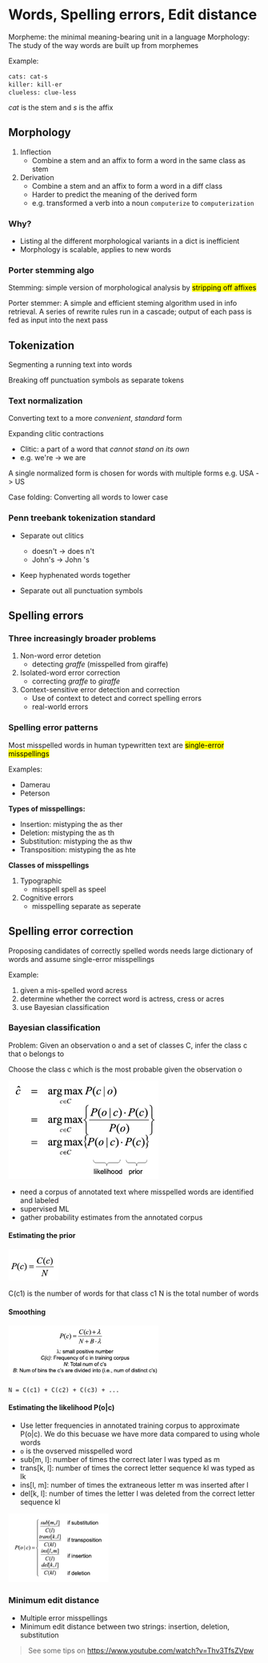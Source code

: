 # Words, Spelling errors, Edit distance

Morpheme: the minimal meaning-bearing unit in a language
Morphology: The study of the way words are built up from morphemes

Example:
```
cats: cat-s
killer: kill-er
clueless: clue-less
```
*cat* is the stem and *s* is the affix

## Morphology

1. Inflection
    * Combine a stem and an affix to form a word in the same class as stem
2. Derivation
    * Combine a stem and an affix to form a word in a diff class
    * Harder to predict the meaning of the derived form
    * e.g. transformed a verb into a noun `computerize` to `computerization`

### Why?

* Listing al the different morphological variants in a dict is inefficient
* Morphology is scalable, applies to new words

### Porter stemming algo

Stemming: simple version of morphological analysis by <mark>stripping off affixes</mark>

Porter stemmer: A simple and efficient steming algorithm used in info retrieval. A series of
rewrite rules run in a cascade; output of each pass is fed as input into the next pass

## Tokenization

Segmenting a running text into words

Breaking off punctuation symbols as separate tokens

### Text normalization

Converting text to a more *convenient*, *standard* form

Expanding clitic contractions
* Clitic: a part of a word that *cannot stand on its own*
* e.g. we're -> we are

A single normalized form is chosen for words with multiple forms e.g. USA -> US

Case folding: Converting all words to lower case

### Penn treebank tokenization standard

* Separate out clitics
    * doesn't -> does n't
    * John's -> John 's

* Keep hyphenated words together
* Separate out all punctuation symbols

## Spelling errors

### Three increasingly broader problems
1. Non-word error detetion
    * detecting *graffe* (misspelled from giraffe)
2. Isolated-word error correction
    * correcting *graffe* to *giraffe*
3. Context-sensitive error detection and correction
    * Use of context to detect and correct spelling errors
    * real-world errors

### Spelling error patterns
Most misspelled words in human typewritten text are <mark>single-error misspellings</mark>

Examples:
* Damerau
* Peterson

**Types of misspellings:**
* Insertion: mistyping the as ther
* Deletion: mistyping the as th
* Substitution: mistyping the as thw
* Transposition: mistyping the as hte

**Classes of misspellings**
1. Typographic
    * misspell spell as speel
2. Cognitive errors
    * misspelling separate as seperate


## Spelling error correction

Proposing candidates of correctly spelled words needs large dictionary of words and
assume single-error misspellings

Example:
1. given a mis-spelled word acress
2. determine whether the correct word is actress, cress or acres
3. use Bayesian classification

### Bayesian classification
Problem: Given an observation o and a set of classes C, infer the class c that o belongs to

Choose the class c which is the most probable given the observation o

<img src="./res/screenshot1.png" style="width: 300px;"/>

* need a corpus of annotated text where misspelled words are identified and labeled
* supervised ML
* gather probability estimates from the annotated corpus

#### Estimating the prior
<img src="./res/screenshot2.png" style="width: 100px;"/>

C(c1) is the number of words for that class c1
N is the total number of words

#### Smoothing
<img src="./res/screenshot3.png" style="width: 300px;"/>

`N = C(c1) + C(c2) + C(c3) + ...`

#### Estimating the likelihood P(o|c)
- Use letter frequencies in annotated training corpus to approximate P(o|c). We do this becuase
we have more data compared to using whole words
- `o` is the ovserved misspelled word
- sub[m, l]: number of times the correct later l was typed as m
- trans[k, l]: number of times the correct letter sequence kl was typed as lk
- ins[l, m]: number of times the extraneous letter m was inserted after l
- del[k, l]: number of times the letter l was deleted from the correct letter sequence kl

<img src="./res/screenshot4.png" style="width: 200px;"/>

### Minimum edit distance
- Multiple error misspellings
- Minimum edit distance between two strings: insertion, deletion, substitution

> See some tips on https://www.youtube.com/watch?v=Thv3TfsZVpw
